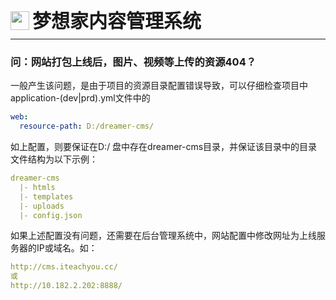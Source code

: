 <div style="display: flex;">
	<img src="https://oss.iteachyou.cc/logo.png" height="30" />
	<div style="margin-left: 5px; font-size: 30px; line-height: 30px; font-weight: bold;">梦想家内容管理系统</div>
</div>

----------
### 问：网站打包上线后，图片、视频等上传的资源404？
一般产生该问题，是由于项目的资源目录配置错误导致，可以仔细检查项目中application-(dev|prd).yml文件中的

```yaml
web:
  resource-path: D:/dreamer-cms/
```

如上配置，则要保证在D:/ 盘中存在dreamer-cms目录，并保证该目录中的目录文件结构为以下示例：

```yaml
dreamer-cms
  |- htmls
  |- templates
  |- uploads
  |- config.json
```

如果上述配置没有问题，还需要在后台管理系统中，网站配置中修改网址为上线服务器的IP或域名。如：

```yaml
http://cms.iteachyou.cc/
或
http://10.182.2.202:8888/
```

